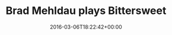 ---
retweeted: false
source: <a href="https://about.twitter.com/products/tweetdeck" rel="nofollow">TweetDeck</a>
entities:
  hashtags: []
  symbols: []
  user_mentions: []
  urls:
  - url: https://t.co/hqN0e2TTc1
    expanded_url: http://bit.ly/1QvlEGn
    display_url: bit.ly/1QvlEGn
    indices:
    - '42'
    - '65'
display_text_range:
- '0'
- '65'
favorite_count: '0'
id_str: '706545559025426433'
truncated: false
retweet_count: '0'
id: '706545559025426433'
possibly_sensitive: false
created_at: Sun Mar 06 18:22:42 +0000 2016
favorited: false
full_text: Brad Mehldau plays Bittersweet Symphony –
lang: de
quote_url: http://bit.ly/1QvlEGn
tags:
- pesos:twitter
date: '2016-03-06T18:22:42+00:00'
src: https://twitter.com/bascht/status/706545559025426433
original_url: https://twitter.com/bascht/status/706545559025426433
type: twitter_tweet
text: Brad Mehldau plays Bittersweet Symphony –
title: 'Brad Mehldau plays Bittersweet '

---